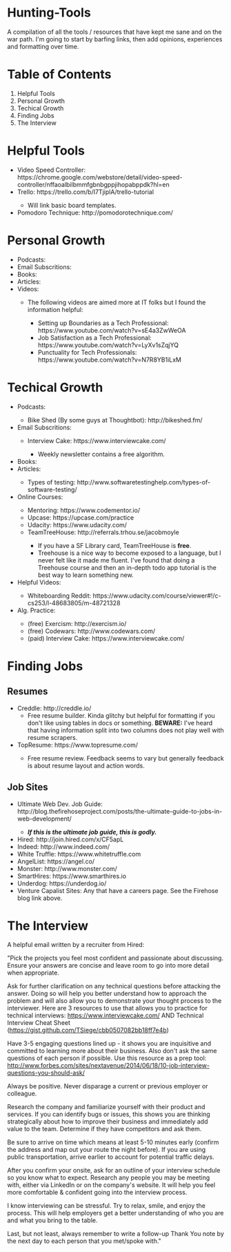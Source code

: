 # Hunting-Tools
A compilation of all the tools / resources that have kept me sane and on the war path. I'm going to start by barfing links, then add opinions, experiences and formatting over time.

# Table of Contents
<ol>
  <li> Helpful Tools </li>
  <li> Personal Growth </li>
  <li> Techical Growth </li>
  <li> Finding Jobs </li>
  <li> The Interview </li>
</ol>

# Helpful Tools
<ul>
  <li> Video Speed Controller: https://chrome.google.com/webstore/detail/video-speed-controller/nffaoalbilbmmfgbnbgppjihopabppdk?hl=en </li>
  <li> Trello: https://trello.com/b/I7TjiplA/trello-tutorial </li>
    <ul>
      <li> Will link basic board templates. </li>
    </ul>
  <li> Pomodoro Technique: http://pomodorotechnique.com/ </li>
</ul>

# Personal Growth
<ul>
  <li> Podcasts: </li>
  <li> Email Subscritions: </li>
  <li> Books: </li>
  <li> Articles: </li>
  <li> Videos: </li>
    <ul>
    <li> The following videos are aimed more at IT folks but I found the information helpful:</li>
      <ul>  
        <li> Setting up Boundaries as a Tech Professional: https://www.youtube.com/watch?v=sE4a3ZwWeOA </li>
        <li> Job Satisfaction as a Tech Professional: https://www.youtube.com/watch?v=LyXv1sZqjYQ </li>
        <li> Punctuality for Tech Professionals: https://www.youtube.com/watch?v=N7R8YB1iLxM </li>
      </ul>
    </ul>
</ul>

# Techical Growth
<ul>
  <li> Podcasts: </li>
    <ul> 
      <li> Bike Shed (By some guys at Thoughtbot): http://bikeshed.fm/ </li>
    </ul>
  <li> Email Subscritions: </li>
  <ul>
    <li>Interview Cake: https://www.interviewcake.com/</li>
      <ul>
        <li>Weekly newsletter contains a free algorithm.</li>
      </ul>
  </ul>
  <li> Books: </li>
  <li> Articles: </li>
    <ul>
      <li> Types of testing: http://www.softwaretestinghelp.com/types-of-software-testing/ </li>
    </ul>
  <li> Online Courses: </li>
    <ul>
      <li> Mentoring: https://www.codementor.io/ </li>
      <li> Upcase: https://upcase.com/practice </li>
      <li> Udacity: https://www.udacity.com/ </li>
      <li> TeamTreeHouse: http://referrals.trhou.se/jacobmoyle </li>
        <ul>
          <li> If you have a SF Library card, TeamTreeHouse is <b>free</b>.</li>
          <li> Treehouse is a nice way to become exposed to a language, but I never felt like it made me fluent. I've found that doing a Treehouse course and then an in-depth todo app tutorial is the best way to learn something new.</li>
        </ul>
    </ul>
  <li> Helpful Videos: </li>
    <ul>
      <li> Whiteboarding Reddit: https://www.udacity.com/course/viewer#!/c-cs253/l-48683805/m-48721328 </li>
    </ul>
  <li> Alg. Practice: </li>
    <ul>
      <li>(free) Exercism: http://exercism.io/</li>
      <li>(free) Codewars: http://www.codewars.com/</li>
      <li>(paid) Interview Cake: https://www.interviewcake.com/</li>
    </ul>
</ul>

# Finding Jobs

## Resumes
<ul>
  <li> Creddle: http://creddle.io/ </il>
  <ul>
    <li> Free resume builder. Kinda glitchy but helpful for formatting if you don't like using tables in docs or something. <b>BEWARE:</b> I've heard that having information split into two columns does not play well with resume scrapers. </li>
  </ul>
  <li> TopResume: https://www.topresume.com/ </li>
  <ul>
      <li> Free resume review. Feedback seems to vary but generally feedback is about resume layout and action words.</il>
  </ul>
</ul>

## Job Sites

<ul>
  <li> Ultimate Web Dev. Job Guide: http://blog.thefirehoseproject.com/posts/the-ultimate-guide-to-jobs-in-web-development/ </li>
  <ul>
    <li> <i><b>If this is the ultimate job guide, this is godly.</b></i> </li>
  </ul>
  <li> Hired: http://join.hired.com/x/CF5apL </li>
  <li> Indeed: http://www.indeed.com/ </li>
  <li> White Truffle: https://www.whitetruffle.com </li>
  <li> AngelList: https://angel.co/ </li>
  <li> Monster: http://www.monster.com/ </li>
  <li> SmartHires: https://www.smarthires.io </li>
  <li> Underdog: https://underdog.io/ </li>
  <li> Venture Capalist Sites: Any that have a careers page. See the Firehose blog link above.</li>
</ul>

# The Interview

A helpful email written by a recruiter from Hired:

"Pick the projects you feel most confident and passionate about discussing. Ensure your answers are concise and leave room to go into more detail when appropriate.

Ask for further clarification on any technical questions before attacking the answer. Doing so will help you better understand how to approach the problem and will also allow you to demonstrate your thought process to the interviewer.  Here are 3 resources to use that allows you to practice for technical interviews: https://www.interviewcake.com/ AND Technical Interview Cheat Sheet (https://gist.github.com/TSiege/cbb0507082bb18ff7e4b)

Have 3-5 engaging questions lined up - it shows you are inquisitive and committed to learning more about their business. Also don't ask the same questions of each person if possible.  Use this resource as a prep tool: http://www.forbes.com/sites/nextavenue/2014/06/18/10-job-interview-questions-you-should-ask/

Always be positive. Never disparage a current or previous employer or colleague.

Research the company and familiarize yourself with their product and services. If you can identify bugs or issues, this shows you are thinking strategically about how to improve their business and immediately add value to the team. Determine if they have competitors and ask them.

Be sure to arrive on time which means at least 5-10 minutes early (confirm the address and map out your route the night before). If you are using public transportation, arrive earlier to account for potential traffic delays.

After you confirm your onsite, ask for an outline of your interview schedule so you know what to expect. Research any people you may be meeting with, either via LinkedIn or on the company's website. It will help you feel more comfortable & confident going into the interview process.

I know interviewing can be stressful. Try to relax, smile, and enjoy the process. This will help employers get a better understanding of who you are and what you bring to the table.

Last, but not least, always remember to write a follow-up Thank You note by the next day to each person that you met/spoke with."
